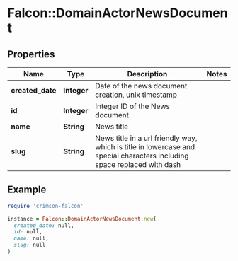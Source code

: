 # Falcon::DomainActorNewsDocument

## Properties

| Name | Type | Description | Notes |
| ---- | ---- | ----------- | ----- |
| **created_date** | **Integer** | Date of the news document creation, unix timestamp |  |
| **id** | **Integer** | Integer ID of the News document |  |
| **name** | **String** | News title |  |
| **slug** | **String** | News title in a url friendly way, which is title in lowercase and special characters including space replaced with dash |  |

## Example

```ruby
require 'crimson-falcon'

instance = Falcon::DomainActorNewsDocument.new(
  created_date: null,
  id: null,
  name: null,
  slug: null
)
```


